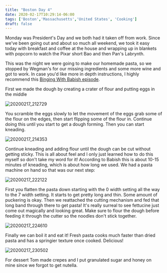 ```yaml
---
title: "Boston Day 4"
date: 2020-02-17T10:29:14-06:00
tags: ['Boston','Massachusetts','United States', 'Cooking']
draft: false
---
```


Monday was President's Day and we both had it taken off from work. Since we've been going out and about so much all weekend, we took it easy today with breakfast and coffee at the house and wrapping up in blankets with popcorn to watch the Pixar short Bao and then Pan's Labrynth. 

This was the night we were going to make our homemade pasta, so we stopped by Wegman's for our missing ingredients and some more wine and got to work. In case you'd like more in depth instructions, I highly recommend this [Binging With Babish episode](https://www.youtube.com/watch?v=HdSLKZ6LN94).

First we made the dough by creating a crater of flour and putting eggs in the middle

![20200217_212729](/images/20200217_212729.jpg)

You scramble the eggs slowly to let the movement of the eggs grab some of the flour on the edges, then start flipping some of the flour in. Continue doing this until you start to get a dough forming. Then you can start kneading.

![20200217_214353](/images/20200217_214353.jpg)

Continue kneading and adding flour until the dough can be cut without getting sticky. This is all about feel and I only just learned how to do this myself so don't take my word for it! According to Babish this is about 10-15 minutes of kneading, which is about how long we used. We had a pasta machine on hand so that was our next step:

![20200217_222122](/images/20200217_222122.jpg)

First you flatten the pasta down starting with the 0 width setting all the way to the 7 width setting. It starts to get pretty long and thin. Some amount of puckering is okay. Then we reattached the cutting mechanism and fed that long band through there to get pasta! It's really surreal to see fettucine just come out magically and looking great. Make sure to flour the dough before feeding it through the cutter so the noodles don't stick together.

![20200217_224610](/images/20200217_224610.jpg)

Finally we can boil it and eat it! Fresh pasta cooks much faster than dried pasta and has a springier texture once cooked. Delicious!

![20200217_230502](/images/20200217_230502.jpg)

For dessert Tom made crepes and I put granulated sugar and honey on mine since we forgot to get nutella.